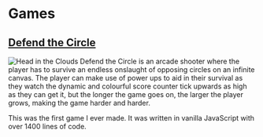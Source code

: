 # Games

## [Defend the Circle](https://seanstrain.github.io/Games/DefendTheCircle/defendthecircle "Defend the Circle")
![Head in the Clouds](/Images/HeadInTheClouds.gif)
Defend the Circle is an arcade shooter where the player has to survive an endless onslaught of opposing circles on an infinite canvas. The player can make use of power ups to aid in their survival as they watch the dynamic and colourful score counter tick upwards as high as they can get it, but the longer the game goes on, the larger the player grows, making the game harder and harder.

This was the first game I ever made. It was written in vanilla JavaScript with over 1400 lines of code.
